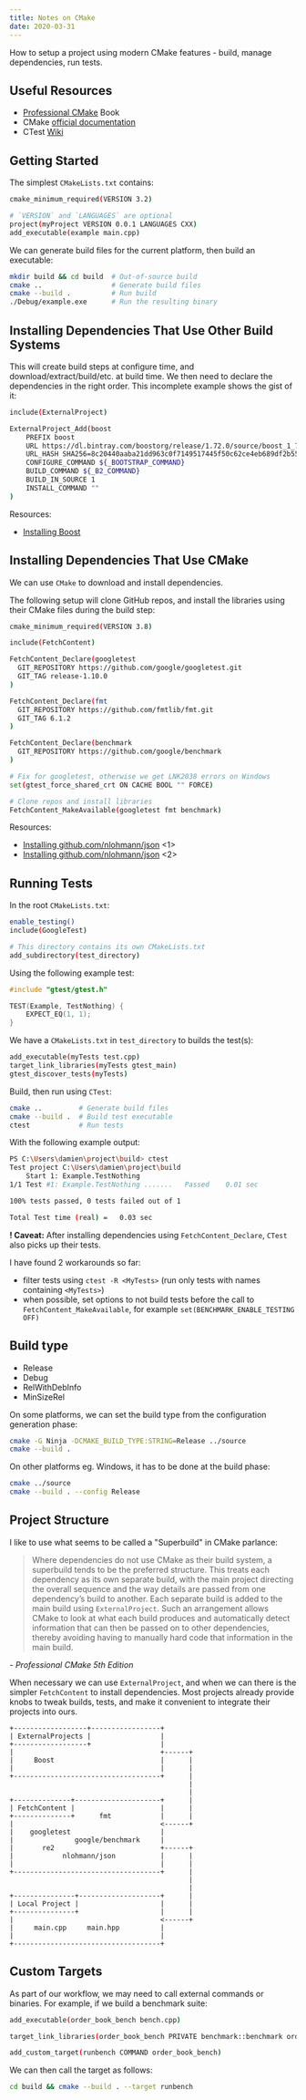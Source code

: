 ```yaml
---
title: Notes on CMake
date: 2020-03-31
---
```


How to setup a project using modern CMake features - build, manage dependencies, run tests.

<!--more-->

## Useful Resources

- [Professional CMake](https://crascit.com/professional-cmake/) Book
- CMake [official documentation](https://cmake.org/cmake/help/latest/)
- CTest [Wiki](https://gitlab.kitware.com/cmake/community/-/wikis/doc/ctest/Testing-With-CTest)

## Getting Started

The simplest `CMakeLists.txt` contains:

```bash
cmake_minimum_required(VERSION 3.2)

# `VERSION` and `LANGUAGES` are optional
project(myProject VERSION 0.0.1 LANGUAGES CXX)
add_executable(example main.cpp)
```

We can generate build files for the current platform, then build an executable:

```sh
mkdir build && cd build  # Out-of-source build
cmake ..                 # Generate build files
cmake --build .          # Run build
./Debug/example.exe      # Run the resulting binary
```

## Installing Dependencies That Use Other Build Systems

This will create build steps at configure time, and download/extract/build/etc. at build time. We then need to declare the dependencies in the right order. This incomplete example shows the gist of it:

```bash
include(ExternalProject)

ExternalProject_Add(boost
    PREFIX boost
    URL https://dl.bintray.com/boostorg/release/1.72.0/source/boost_1_72_0.zip
    URL_HASH SHA256=8c20440aaba21dd963c0f7149517445f50c62ce4eb689df2b5544cc89e6e621e
    CONFIGURE_COMMAND ${_BOOTSTRAP_COMMAND}
    BUILD_COMMAND ${_B2_COMMAND}
    BUILD_IN_SOURCE 1
    INSTALL_COMMAND ""
)
```

Resources:

- [Installing Boost](https://github.com/apache/geode-native/blob/develop/dependencies/boost/CMakeLists.txt)

## Installing Dependencies That Use CMake

We can use `CMake` to download and install dependencies.

The following setup will clone GitHub repos, and install the libraries using their CMake files during the build step:

```bash
cmake_minimum_required(VERSION 3.8)

include(FetchContent)

FetchContent_Declare(googletest
  GIT_REPOSITORY https://github.com/google/googletest.git
  GIT_TAG release-1.10.0
)

FetchContent_Declare(fmt
  GIT_REPOSITORY https://github.com/fmtlib/fmt.git
  GIT_TAG 6.1.2
)

FetchContent_Declare(benchmark
  GIT_REPOSITORY https://github.com/google/benchmark
)

# Fix for googletest, otherwise we get LNK2038 errors on Windows
set(gtest_force_shared_crt ON CACHE BOOL "" FORCE)

# Clone repos and install libraries
FetchContent_MakeAvailable(googletest fmt benchmark)
```

Resources:

- [Installing github.com/nlohmann/json](https://cmake.org/pipermail/cmake/2019-March/069206.html) <1>
- [Installing github.com/nlohmann/json](https://github.com/nlohmann/json/issues/1634) <2>

## Running Tests

In the root `CMakeLists.txt`:

```bash
enable_testing()
include(GoogleTest)

# This directory contains its own CMakeLists.txt
add_subdirectory(test_directory)
```

Using the following example test:

```cpp
#include "gtest/gtest.h"

TEST(Example, TestNothing) {
    EXPECT_EQ(1, 1);
}
```

We have a `CMakeLists.txt` in `test_directory` to builds the test(s):

```bash
add_executable(myTests test.cpp)
target_link_libraries(myTests gtest_main)
gtest_discover_tests(myTests)
```

Build, then run using `CTest`:

```sh
cmake ..         # Generate build files
cmake --build .  # Build test executable
ctest            # Run tests
```

With the following example output:

```sh
PS C:\Users\damien\project\build> ctest
Test project C:\Users\damien\project\build
    Start 1: Example.TestNothing
1/1 Test #1: Example.TestNothing .......   Passed    0.01 sec

100% tests passed, 0 tests failed out of 1

Total Test time (real) =   0.03 sec
```

**! Caveat:** After installing dependencies using `FetchContent_Declare`, `CTest` also picks up their tests.

I have found 2 workarounds so far:

- filter tests using `ctest -R <MyTests>` (run only tests with names containing `<MyTests>`)
- when possible, set options to not build tests before the call to `FetchContent_MakeAvailable`, for example `set(BENCHMARK_ENABLE_TESTING OFF)`

## Build type

- Release
- Debug
- RelWithDebInfo
- MinSizeRel

On some platforms, we can set the build type from the configuration generation phase:

```sh
cmake -G Ninja -DCMAKE_BUILD_TYPE:STRING=Release ../source
cmake --build .
```

On other platforms eg. Windows, it has to be done at the build phase:

```sh
cmake ../source
cmake --build . --config Release
```

## Project Structure

I like to use what seems to be called a "Superbuild" in CMake parlance:

> Where dependencies do not use CMake as their build system, a superbuild tends to be the preferred structure. This treats each dependency as its own separate build, with the main project directing the overall sequence and the way details are passed from one dependency’s build to another. Each separate build is added to the main build using `ExternalProject`. Such an arrangement allows CMake to look at what each build produces and automatically detect information that can then be passed on to other dependencies, thereby avoiding having to manually hard code that information in the main build.

*- Professional CMake 5th Edition*

When necessary we can use `ExternalProject`, and when we can there is the simpler `FetchContent` to install dependencies. Most projects already provide knobs to tweak builds, tests, and make it convenient to integrate their projects into ours.

```
+------------------+-----------------+
| ExternalProjects |                 |
+------------------+                 |
|                                    +------+
|     Boost                          |      |
|                                    |      |
+------------------------------------+      |
                                            |
                                            |
+--------------+---------------------+      |
| FetchContent |                     |      |
+--------------+      fmt            |      |
|                                    <------+
|    googletest                      |
|               google/benchmark     |
|       re2                          +------+
|            nlohmann/json           |      |
|                                    |      |
+------------------------------------+      |
                                            |
                                            |
+---------------+--------------------+      |
| Local Project |                    |      |
+---------------+                    |      |
|                                    <------+
|     main.cpp     main.hpp          |
|                                    |
+------------------------------------+
```

## Custom Targets

As part of our workflow, we may need to call external commands or binaries. For example, if we build a benchmark suite:


```bash
add_executable(order_book_bench bench.cpp)

target_link_libraries(order_book_bench PRIVATE benchmark::benchmark order_book)

add_custom_target(runbench COMMAND order_book_bench)
```

We can then call the target as follows:

```sh
cd build && cmake --build . --target runbench
```